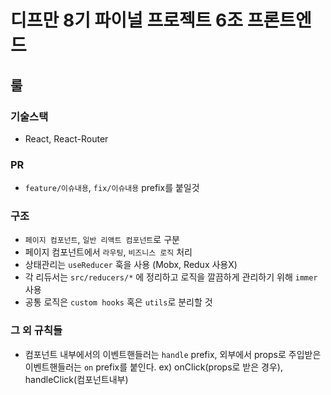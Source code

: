 # 디프만 8기 파이널 프로젝트 6조 프론트엔드

## 룰

### 기술스택

- React, React-Router

### PR

- `feature/이슈내용`, `fix/이슈내용` prefix를 붙일것

### 구조

- `페이지 컴포넌트`, `일반 리액트 컴포넌트`로 구분
- 페이지 컴포넌트에서 `라우팅`, `비즈니스 로직` 처리
- 상태관리는 `useReducer` 훅을 사용 (Mobx, Redux 사용X)
- 각 리듀서는 `src/reducers/*` 에 정리하고 로직을 깔끔하게 관리하기 위해 `immer` 사용
- 공통 로직은 `custom hooks` 혹은 `utils`로 분리할 것

### 그 외 규칙들
- 컴포넌트 내부에서의 이벤트핸들러는 `handle` prefix, 외부에서 props로 주입받은 이벤트핸들러는 `on` prefix를 붙인다.   ex) onClick(props로 받은 경우), handleClick(컴포넌트내부)
